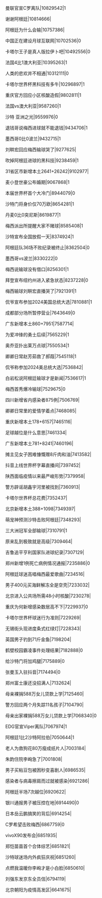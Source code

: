 曼联官宣C罗离队|10829542|1

谢谢阿根廷|10814666|

阿根廷为什么会输|10757386|

中国正在建设月球互联网|10702536|0

卡塔尔王子是真人版拉伊卜吧|10492556|0

法国4比1澳大利亚|10395263|1

人类的悲欢并不相通|10312111|0

卡塔尔世界杯黑科技有多牛|10296897|1

重庆官方回应小区核酸造假|9802811|1

法国vs澳大利亚|9587260|1

沙特 亚洲之光|9559976|0

退钱哥说梅西进球就不能退钱|9434706|1

墨西哥0比0波兰|9432715|1

刘畊宏回应梅西输球哭了|9277625|

吹掉阿根廷进球的黑科技|9238459|1

31省区市新增本土2641+26242|9102977|

麦小登世豪公布婚期|9067868|1

本届世界杯首个大冷门|8944079|0

沙特门将身价仅70万欧|8654281|1

丹麦0比0突尼斯|8619877|1

梅西派出所提醒大家不赌球|8585408|1

沙特宣布全国放假一天|8374924|1

阿根廷队36场不败纪录被终止|8362504|0

墨西哥vs波兰|8330222|0

梅西说输球没有借口|8256301|1

拜登宣布纽约州进入紧急状态|8237228|0

梅西输球刘畊宏直播哭了|7921391|1

侃爷宣布参加2024美国总统大选|7810881|1

成都部分场所暂停营业|7643649|0

广东新增本土860+7951|7587714|

为爱冲锋的勇士后续|7565229|1

奥乔亚扑出莱万点球|7550534|1

卿卿日常赵芳茹救了郝葭|7545118|1

侃爷称参加2024美总统大选|7536842|

白岩松说阿根廷输球才是新闻|7536617|1

梅西首秀爆冷输球|7529675|0

四川新增省内感染者875例|7506769|

卿卿日常里的爱情学着点|7468085|

重庆新增本土178+6157|7465116|

足球越位是什么意思|7461334|

广东新增本土781+8241|7460196|

摊主见女子困难慷慨赠8斤肉和油|7413582|

抖音上线世界杯字幕直播间|7397452|

陕西面临疫情以来最严峻形势|7379958|

警方辟谣胡鑫宇河里被找到|7360913|

卡塔尔世界杯总花费|7352437|

北京新增本土388+1098|7349397|

萌宠神预测沙特击败阿根廷|7348293|

三大洲冠军全部输球|7310791|1

原来乱到极致就是高级|7309464|

吉鲁追平亨利国家队进球纪录|7307129|

郑州新增1例死亡病例情况通报|7235886|0

阿根廷球迷高唱梅西最爱歌曲|7234516|

男子400元买海鲜解冻全是空壳|7233032|

北京进入公共场所需48小时核酸|7230278|

重庆为何新增感染数居高不下|7229937|0

卡塔尔世界杯球迷行为准则|7229269|

无锡街头现进度条式红绿灯|7228343|

英国男子钓到71斤金鱼|7198204|

鹤壁校园霸凌事件处理结果|7182888|0

给沙特门将加鸡腿|7175889|0

张曼玉入驻抖音|7174494|0

郑州富士康还没招满人|7132624|

母亲裸捐588万女儿贷款上学|7125460|

警方回应两个月失踪11名孩子|7104790|

母亲出家裸捐588万女儿贷款上学|7068340|0

EDG官宣Viper离队|7067974|1

阿根廷1比2沙特阿拉伯|7050644|1

老人为救狗花80万瘦成纸片人|7003184|

朱韵住院李峋急了|7001808|

男子买粘豆包被困秒变喜剧人|6986535|

感染者与病毒擦肩而过就被感染|6921286|

阿根廷半场7次越位|6920622|

银川通报男子被压控在地|6914490|0

日本岳云鹏搞笑的背后|6914254|

C罗希望击败梅西|6867759|0

vivoX90发布会|6851935|

郑恺苗苗首个合体综艺|6851821|

沙特球迷场内外疯狂庆祝|6851260|

点燃我温暖你李峋才是小白脸|6850610|

刘强东发京东全员信|6794119|

北京朝阳为疫情高发区|6641675|

